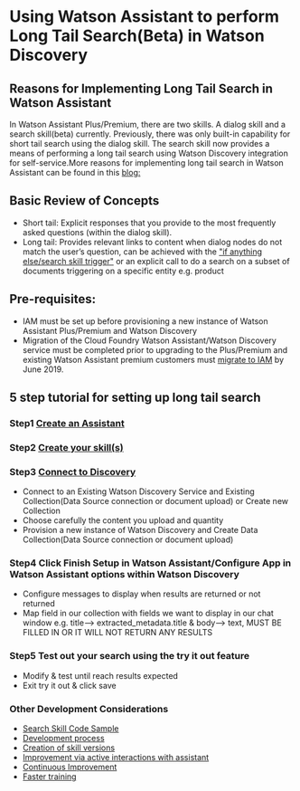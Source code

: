 # Using Watson Assistant to perform Long Tail Search(Beta) in Watson Discovery

## Reasons for Implementing Long Tail Search in Watson Assistant

In Watson Assistant Plus/Premium, there are two skills. A dialog skill and a search skill(beta) currently. Previously, there was only built-in capability for short tail search using the dialog skill. The search skill now provides a means of performing a long tail search using Watson Discovery integration for self-service.More reasons for implementing long tail search in Watson Assistant can be found in this [blog:](https://medium.com/ibm-watson/adding-search-to-watson-assistant-99e4e81839e5) 


## Basic Review of Concepts
- Short tail: Explicit responses that you provide to the most frequently asked questions (within the dialog skill).<br>
- Long tail: Provides relevant links to content when dialog nodes do not match the user’s question, can be achieved with the                       ["if anything else/search skill trigger"](https://cloud.ibm.com/docs/services/assistant?topic=assistant-skill-search-add)  or an explicit call to do a search on a subset of documents triggering on a specific entity e.g. product


## Pre-requisites:
- IAM must be set up before provisioning a new instance of Watson Assistant Plus/Premium and Watson Discovery
- Migration of the Cloud Foundry Watson Assistant/Watson Discovery service must be completed prior to upgrading to the Plus/Premium and existing Watson Assistant premium customers must [migrate to IAM](https://github.com/bmguillo/IAM_Tutorial)  by June 2019. 

  
  
## 5 step tutorial for setting up long tail search


### Step1 [Create an Assistant](https://cloud.ibm.com/docs/services/assistant?topic=assistant-assistant-add)  

### Step2  [Create your skill(s)](https://cloud.ibm.com/docs/services/assistant?topic=assistant-skill-add)  

### Step3 [Connect to Discovery](https://www.youtube.com/watch?v=PxGzh2VrCb4&feature=youtu.be)
* Connect to an Existing Watson Discovery Service and Existing Collection(Data Source connection or document upload) or Create new Collection
* Choose carefully the content you upload and quantity
* Provision a new instance of Watson Discovery and Create Data Collection(Data Source connection or document upload) 

### Step4 Click Finish Setup in Watson Assistant/Configure App in Watson Assistant options within Watson Discovery 
- Configure messages to display when results are returned or not returned
- Map field in our collection with fields we want to display in our chat window e.g. title--> extracted_metadata.title & body--> text, MUST BE FILLED IN OR IT WILL NOT RETURN ANY RESULTS
  
### Step5 Test out your search using the try it out feature
- Modify & test until reach results expected
- Exit try it out & click save



### Other Development Considerations
- [Search Skill Code Sample](https://github.com/rhagarty/watson-discovery-sdu-with-assistant-search-skill)
- [Development process](https://cloud.ibm.com/docs/services/assistant?topic=assistant-dev-process)
- [Creation of skill versions](https://cloud.ibm.com/docs/services/assistant?topic=assistant-versions)
- [Improvement via active interactions with assistant](https://cloud.ibm.com/docs/services/assistant?topic=assistant-logs#logs-deploy-id)
- [Continuous Improvement](https://github.com/bmguillo/WatsonAssistant_SearchSkill/blob/master/Watson%20Assistant%20Continous%20Improvement%20ML%20Best%20Practices%202.pdf)
- [Faster training](https://medium.com/ibm-watson/let-watson-train-your-virtual-assistant-57bd53b12bc3)

  

  
  

